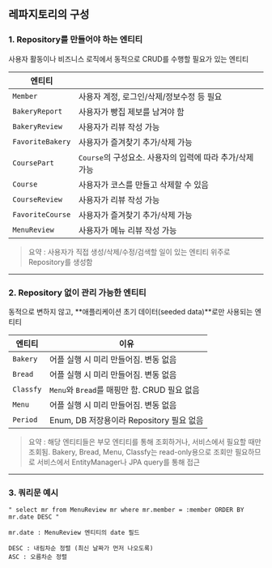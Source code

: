 ## 레파지토리의 구성

### 1. Repository를 만들어야 하는 엔티티

사용자 활동이나 비즈니스 로직에서 동적으로 CRUD를 수행할 필요가 있는 엔티티

| 엔티티              |                                      |
| ---------------- |--------------------------------------|
| `Member`         | 사용자 계정, 로그인/삭제/정보수정 등 필요             |
| `BakeryReport`   | 사용자가 빵집 제보를 남겨야 함                    |
| `BakeryReview`   | 사용자가 리뷰 작성 가능                        |
| `FavoriteBakery` | 사용자가 즐겨찾기 추가/삭제 가능                   |
| `CoursePart`     | `Course`의 구성요소. 사용자의 입력에 따라 추가/삭제 가능 |
| `Course`         | 사용자가 코스를 만들고 삭제할 수 있음                |
| `CourseReview`   | 사용자가 리뷰 작성 가능                        |
| `FavoriteCourse` | 사용자가 즐겨찾기 추가/삭제 가능                   |
| `MenuReview`     | 사용자가 메뉴 리뷰 작성 가능                     |

> 요약 : 사용자가 직접 생성/삭제/수정/검색할 일이 있는 엔티티 위주로 Repository를 생성함

---

### 2. Repository 없이 관리 가능한 엔티티

동적으로 변하지 않고, **애플리케이션 초기 데이터(seeded data)**로만 사용되는 엔티티

| 엔티티       | 이유                                               |
| --------- |--------------------------------------------------|
| `Bakery`  | 어플 실행 시 미리 만들어짐. 변동 없음                           |
| `Bread`   | 어플 실행 시 미리 만들어짐. 변동 없음                           |
| `Classfy` | `Menu`와 `Bread`를 매핑만 함. CRUD 필요 없음               |
| `Menu`    | 어플 실행 시 미리 만들어짐. 변동 없음                           |
| `Period`  | Enum, DB 저장용이라 Repository 필요 없음                  |

> 요약 : 해당 엔티티들은 부모 엔티티를 통해 조회하거나, 서비스에서 필요할 때만 조회됨.
> Bakery, Bread, Menu, Classfy는 read-only용으로 조회만 필요하므로 서비스에서 EntityManager나 JPA query를 통해 접근

---

### 3. 쿼리문 예시
```
" select mr from MenuReview mr where mr.member = :member ORDER BY mr.date DESC "

mr.date : MenuReview 엔티티의 date 필드

DESC : 내림차순 정렬 (최신 날짜가 먼저 나오도록)
ASC : 오름차순 정렬
```


